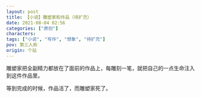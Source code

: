 ```yaml
---
layout: post
title: 【小说】雕塑家和作品（待扩充）
date: 2021-08-04 02:56
categories: ["原创"]
characters: 
tags: ["小说", "写作", "想象", "待扩充"]
pov: 第三人称
origin: 个站
---
```


雕塑家把全副精力都放在了面前的作品上，每雕刻一笔，就把自己的一点生命注入到这件作品里。

等到完成的时候，作品活了，而雕塑家死了。
